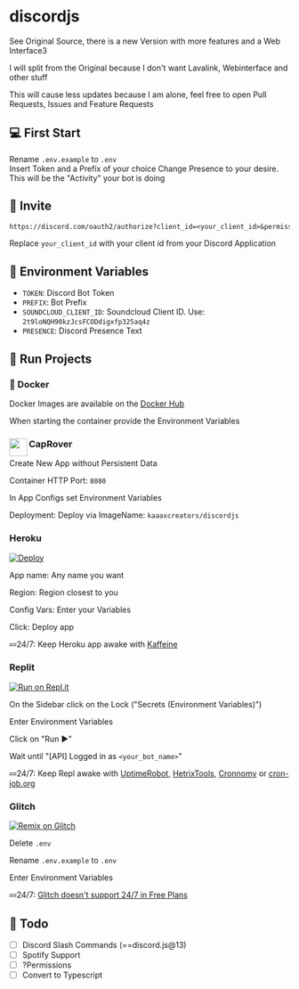 # discordjs

See Original Source, there is a new Version with more features and a Web Interface3

I will split from the Original because I don't want Lavalink, Webinterface and other stuff

This will cause less updates because I am alone, feel free to open Pull Requests, Issues and Feature Requests

## 💻 First Start

Rename `.env.example` to `.env`  
Insert Token and a Prefix of your choice
Change Presence to your desire. This will be the "Activity" your bot is doing

## 🔗 Invite

```txt
https://discord.com/oauth2/authorize?client_id=<your_client_id>&permissions=3271744&scope=bot
```

Replace `your_client_id` with your client id from your Discord Application

## 🌱 Environment Variables

- `TOKEN`: Discord Bot Token
- `PREFIX`: Bot Prefix
- `SOUNDCLOUD_CLIENT_ID`: Soundcloud Client ID. Use: `2t9loNQH90kzJcsFCODdigxfp325aq4z`
- `PRESENCE`: Discord Presence Text

## 💨 Run Projects

### 🐳 Docker

Docker Images are available on the [Docker Hub](https://hub.docker.com/r/kaaaxcreators/discordjs)

When starting the container provide the Environment Variables

### <img src="https://caprover.com/img/logo-padded.png" width="32" height="32" align="left"> CapRover

Create New App without Persistent Data

Container HTTP Port: `8080`

In App Configs set Environment Variables

Deployment: Deploy via ImageName: `kaaaxcreators/discordjs`

### Heroku

[![Deploy](https://www.herokucdn.com/deploy/button.svg)](https://heroku.com/deploy?template=https://github.com/kaaaxcreators/discordjs)

App name: Any name you want

Region: Region closest to you

Config Vars: Enter your Variables

Click: Deploy app

💤24/7: Keep Heroku app awake with [Kaffeine](https://kaffeine.herokuapp.com/)

### Replit

[![Run on Repl.it](https://repl.it/badge/github/kaaaxcreators/discordjs)](https://repl.it/github/kaaaxcreators/discordjs)

On the Sidebar click on the Lock ("Secrets (Environment Variables)")

Enter Environment Variables

Click on "Run ▶️"

Wait until "[API] Logged in as `<your_bot_name>`"

💤24/7: Keep Repl awake with [UptimeRobot](https://uptimerobot.com/), [HetrixTools](https://hetrixtools.com/), [Cronnomy](https://cronnomy.com/) or [cron-job.org](https://cron-job.org/)

### Glitch

[![Remix on Glitch](https://cdn.glitch.com/2703baf2-b643-4da7-ab91-7ee2a2d00b5b%2Fremix-button.svg)](https://glitch.com/edit/#!/import/github/kaaaxcreators/discordjs)

Delete `.env`

Rename `.env.example` to `.env`

Enter Environment Variables

💤24/7: [Glitch doesn't support 24/7 in Free Plans](https://support.glitch.com/t/ping-service-block-june-13-7-56-a-m-to-present/26443)

## 📝 Todo

- [ ] Discord Slash Commands (==discord.js@13)
- [ ] Spotify Support
- [ ] ?Permissions
- [ ] Convert to Typescript
